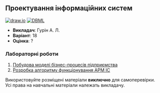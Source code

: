 ## Проектування інформаційних систем

[![draw.io](https://img.shields.io/badge/UML-ef8905?style=for-the-badge&logo=diagramsdotnet&logoColor=white)](#)
[![DBML](https://img.shields.io/badge/DBML-0245cc?style=for-the-badge&logo=alwaysdata&logoColor=white)](#)

- **Викладач**: Гурін А. Л.
- **Варіант**: 18
- **Оцінка**: ?

### Лабораторні роботи
  1. [Побудова моделі бізнес-процесів підприємства](./Lab1/)
  2. [Розробка алгоритму функціонування АРМ ІС](./Lab2/)

Використовуйте розміщені матеріали **виключно** для самоперевірки. <br>
Усі права на навчальні матеріали належать викладачу.